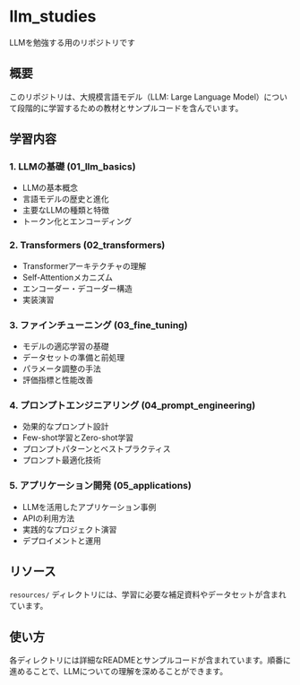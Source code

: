 # llm_studies
LLMを勉強する用のリポジトリです

## 概要
このリポジトリは、大規模言語モデル（LLM: Large Language Model）について段階的に学習するための教材とサンプルコードを含んでいます。

## 学習内容

### 1. LLMの基礎 (01_llm_basics)
- LLMの基本概念
- 言語モデルの歴史と進化
- 主要なLLMの種類と特徴
- トークン化とエンコーディング

### 2. Transformers (02_transformers)
- Transformerアーキテクチャの理解
- Self-Attentionメカニズム
- エンコーダー・デコーダー構造
- 実装演習

### 3. ファインチューニング (03_fine_tuning)
- モデルの適応学習の基礎
- データセットの準備と前処理
- パラメータ調整の手法
- 評価指標と性能改善

### 4. プロンプトエンジニアリング (04_prompt_engineering)
- 効果的なプロンプト設計
- Few-shot学習とZero-shot学習
- プロンプトパターンとベストプラクティス
- プロンプト最適化技術

### 5. アプリケーション開発 (05_applications)
- LLMを活用したアプリケーション事例
- APIの利用方法
- 実践的なプロジェクト演習
- デプロイメントと運用

## リソース
`resources/` ディレクトリには、学習に必要な補足資料やデータセットが含まれています。

## 使い方
各ディレクトリには詳細なREADMEとサンプルコードが含まれています。順番に進めることで、LLMについての理解を深めることができます。
